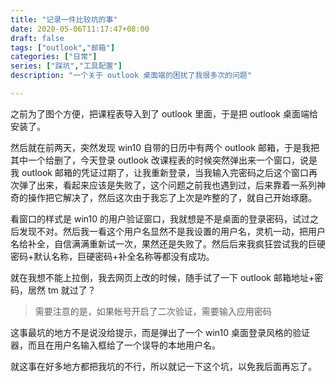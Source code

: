 ```yaml
---
title: "记录一件比较坑的事"
date: 2020-05-06T11:17:47+08:00
draft: false
tags: ["outlook","邮箱"]
categories: ["日常"]
series: ["踩坑","工具配置"]
description: "一个关于 outlook 桌面端的困扰了我很多次的问题"

---
```


之前为了图个方便，把课程表导入到了 outlook 里面，于是把 outlook 桌面端给安装了。

然后就在前两天，突然发现 win10 自带的日历中有两个 outlook 邮箱，于是我把其中一个给删了，今天登录 outlook 改课程表的时候突然弹出来一个窗口，说是我 outlook 邮箱的凭证过期了，让我重新登录，当我输入完密码之后这个窗口再次弹了出来，看起来应该是失败了，这个问题之前我也遇到过，后来靠着一系列神奇的操作把它解决了，然后这次由于我忘了上次是咋整的了，就自己开始琢磨。

看窗口的样式是 win10 的用户验证窗口，我就想是不是桌面的登录密码，试过之后发现不对。然后我一看这个用户名显然不是我设置的用户名，灵机一动，把用户名给补全，自信满满重新试一次，果然还是失败了。然后后来我疯狂尝试我的巨硬密码+默认名称，巨硬密码+补全名称等都没有成功。

就在我想不能上拉倒，我去网页上改的时候，随手试了一下 outlook 邮箱地址+密码，居然 tm 就过了？

> 需要注意的是，如果帐号开启了二次验证，需要输入应用密码

这事最坑的地方不是说没给提示，而是弹出了一个 win10 桌面登录风格的验证器，而且在用户名输入框给了一个误导的本地用户名。

就这事在好多地方都把我坑的不行，所以就记一下这个坑，以免我后面再忘了。